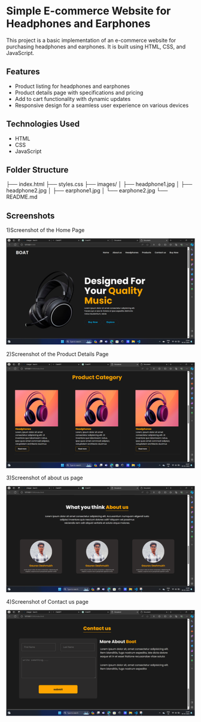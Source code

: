 # Simple E-commerce Website for Headphones and Earphones

This project is a basic implementation of an e-commerce website for purchasing headphones and earphones. It is built using HTML, CSS, and JavaScript.

## Features

- Product listing for headphones and earphones
- Product details page with specifications and pricing
- Add to cart functionality with dynamic updates
- Responsive design for a seamless user experience on various devices

## Technologies Used

- HTML
- CSS
- JavaScript

## Folder Structure
├── index.html
├── styles.css
├── images/
│ ├── headphone1.jpg
│ ├── headphone2.jpg
│ ├── earphone1.jpg
│ └── earphone2.jpg
└── README.md

## Screenshots

1)Screenshot of the Home Page

![!\[Alt text\](image-1.png)](image.png)

2)Screenshot of the Product Details Page

![Alt text](image-1.png)

3)Screenshot of about us page

![Alt text](image-2.png)

4)Screenshot of Contact us page

![Alt text](image-3.png)










